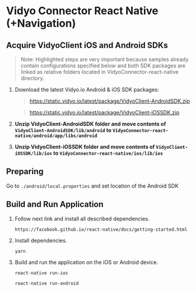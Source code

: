 # Vidyo Connector React Native (+Navigation)


## Acquire VidyoClient iOS and Android SDKs
> Note: Highlighted steps are very important because samples already contain configurations specified below and both SDK packages are linked as relative folders located in VidyoConnector-react-native directory.

1. Download the latest Vidyo.io Android & iOS SDK packages:

    > https://static.vidyo.io/latest/package/VidyoClient-AndroidSDK.zip
    
    > https://static.vidyo.io/latest/package/VidyoClient-iOSSDK.zip
    
2. **Unzip VidyoClient-AndroidSDK folder and move contents of `VidyoClient-AndroidSDK/lib/android` 
   to `VidyoConnector-react-native/android/app/libs/android`**
   
3. **Unzip VidyoClient-iOSSDK folder and move contents of `VidyoClient-iOSSDK/lib/ios` 
   to `VidyoConnector-react-native/ios/lib/ios`**

## Preparing

Go to `./android/local.properties` and set location of the Android SDK

## Build and Run Application

1. Follow next link and install all described dependencies.

    `https://facebook.github.io/react-native/docs/getting-started.html`

2. Install dependencies.

    `yarn`

3. Build and run the application on the iOS or Android device.

    `react-native run-ios`
    
    `react-native run-android`

